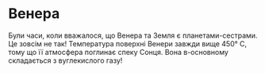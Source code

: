 # Венера

Були часи, коли вважалося, що Венера та Земля є планетами-сестрами. Це зовсім не
так! Температура поверхні Венери завжди вище 450° C, тому що її атмосфера
поглинає спеку Сонця. Вона в-основному складається з вуглекислого газу!
